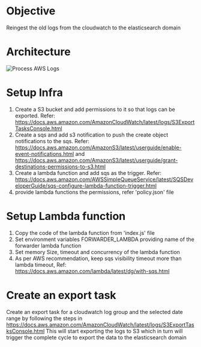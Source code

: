 # Objective
Reingest the old logs from the cloudwatch to the elasticsearch domain

# Architecture
![Process AWS Logs](https://i.ibb.co/Cs94wbX/aws-infra.png "Process AWS Logs")

# Setup Infra

1. Create a S3 bucket and add permissions to it so that logs can be exported. Refer: https://docs.aws.amazon.com/AmazonCloudWatch/latest/logs/S3ExportTasksConsole.html
2. Create a sqs and add s3 notification to push the create object notifications to the sqs. Refer: https://docs.aws.amazon.com/AmazonS3/latest/userguide/enable-event-notifications.html and https://docs.aws.amazon.com/AmazonS3/latest/userguide/grant-destinations-permissions-to-s3.html
3. Create a lambda function and add sqs as the trigger. Refer: https://docs.aws.amazon.com/AWSSimpleQueueService/latest/SQSDeveloperGuide/sqs-configure-lambda-function-trigger.html
4. provide lambda functions the permissions, refer 'policy.json' file


# Setup Lambda function
1. Copy the code of the lambda function from 'index.js' file
2. Set environment variables FORWARDER_LAMBDA providing name of the forwarder lambda function 
3. Set memory Size, timeout and concurrency of the lambda function
4. As per AWS recommendation, keep sqs visibility timeout more than lambda timeout, Ref: https://docs.aws.amazon.com/lambda/latest/dg/with-sqs.html

# Create an export task
Create an export task for a cloudwatch log group and the selected date range by following the steps in https://docs.aws.amazon.com/AmazonCloudWatch/latest/logs/S3ExportTasksConsole.html
This will start exporting the logs to S3 which in turn will trigger the complete cycle to export the data to the elasticsearch domain
